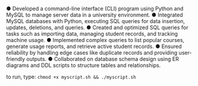 ● Developed a command-line interface (CLI) program using Python and MySQL to manage server data in a university environment.
● Integrated MySQL databases with Python, executing SQL queries for data insertion, updates, deletions, and queries.
● Created and optimized SQL queries for tasks such as importing data, managing student records, and tracking machine usage.
● Implemented complex queries to list popular courses, generate usage reports, and retrieve active student records.
● Ensured reliability by handling edge cases like duplicate records and providing user-friendly outputs.
● Collaborated on database schema design using ER diagrams and DDL scripts to structure tables and relationships.

to run, type:
`chmod +x myscript.sh && ./myscript.sh`
